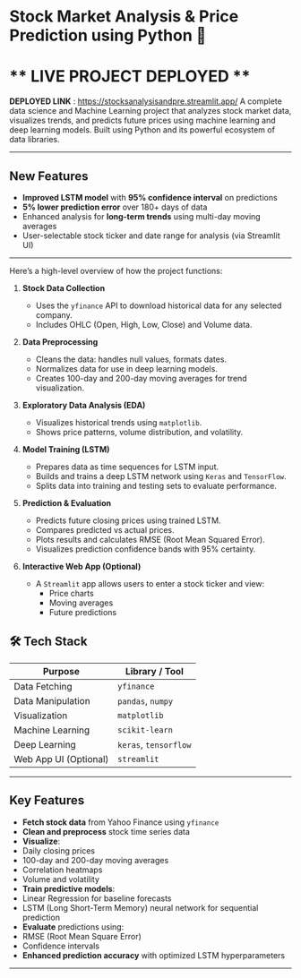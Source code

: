 #  Stock Market Analysis & Price Prediction using Python 🧠
 # ** LIVE PROJECT DEPLOYED **

 **DEPLOYED LINK** : https://stocksanalysisandpre.streamlit.app/
A complete data science and Machine Learning project that analyzes stock market data, visualizes trends, and predicts future prices using machine learning and deep learning models. Built using Python and its powerful ecosystem of data libraries.

---

##  New Features
-  **Improved LSTM model** with **95% confidence interval** on predictions
-  **5%  lower prediction error** over 180+ days of data
-  Enhanced analysis for **long-term trends** using multi-day moving averages
-  User-selectable stock ticker and date range for analysis (via Streamlit UI)

---

Here’s a high-level overview of how the project functions:

1. **Stock Data Collection**  
   - Uses the `yfinance` API to download historical data for any selected company.
   - Includes OHLC (Open, High, Low, Close) and Volume data.

2. **Data Preprocessing**
   - Cleans the data: handles null values, formats dates.
   - Normalizes data for use in deep learning models.
   - Creates 100-day and 200-day moving averages for trend visualization.

3. **Exploratory Data Analysis (EDA)**
   - Visualizes historical trends using `matplotlib`.
   - Shows price patterns, volume distribution, and volatility.

4. **Model Training (LSTM)**
   - Prepares data as time sequences for LSTM input.
   - Builds and trains a deep LSTM network using `Keras` and `TensorFlow`.
   - Splits data into training and testing sets to evaluate performance.

5. **Prediction & Evaluation**
   - Predicts future closing prices using trained LSTM.
   - Compares predicted vs actual prices.
   - Plots results and calculates RMSE (Root Mean Squared Error).
   - Visualizes prediction confidence bands with 95% certainty.

6. **Interactive Web App (Optional)**
   - A `Streamlit` app allows users to enter a stock ticker and view:
     - Price charts
     - Moving averages
     - Future predictions


## 🛠️ Tech Stack

| Purpose               | Library / Tool        |
|-----------------------|-----------------------|
| Data Fetching         | `yfinance`            |
| Data Manipulation     | `pandas`, `numpy`     |
| Visualization         | `matplotlib` |
| Machine Learning      | `scikit-learn`        |
| Deep Learning         | `keras`, `tensorflow` |
| Web App UI (Optional) | `streamlit`           |

---

## Key Features

-  **Fetch stock data** from Yahoo Finance using `yfinance`
-  **Clean and preprocess** stock time series data
-  **Visualize**:
  - Daily closing prices
  - 100-day and 200-day moving averages
  - Correlation heatmaps
  - Volume and volatility
-  **Train predictive models**:
  - Linear Regression for baseline forecasts
  - LSTM (Long Short-Term Memory) neural network for sequential prediction
-  **Evaluate** predictions using:
  - RMSE (Root Mean Square Error)
  - Confidence intervals
-  **Enhanced prediction accuracy** with optimized LSTM hyperparameters

---


